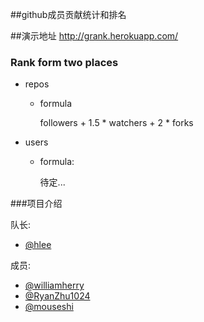 ##github成员贡献统计和排名

##演示地址
http://grank.herokuapp.com/

### Rank form two places

  * repos
    
    - formula

      followers + 1.5 * watchers + 2 * forks

  * users

    - formula:

      待定...


###项目介绍

队长:
- [@hlee](https://github.com/hlee)

成员:
- [@williamherry](https://github.com/williamherry)
- [@RyanZhu1024](https://github.com/RyanZhu1024)
- [@mouseshi](https://github.com/mouse-lin)
